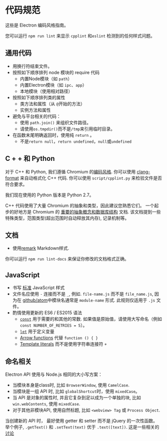 # 代码规范

这些是 Electron 编码风格指南。

您可以运行 `npm run lint` 来显示 `cpplint` 和`eslint` 检测到的任何样式问题。

## 通用代码

* 用换行符结束文件。
* 按照如下顺序排列 node 模块的 require 代码
  * 内置Node模块（如 `path`）
  * 内置Electron模块（如 `ipc`、`app`）
  * 本地模块（使用相对路径）
* 按照如下顺序排列类的属性
  * 类方法和属性（从 `@`开始的方法）
  * 实例方法和属性
* 避免与平台相关的代码：
  * 使用 `path.join()` 来组织文件路径。
  * 请使用`os.tmpdir()`而不是`/tmp`来引用临时目录。
* 在函数末尾明确返回时，使用纯 `return` 。
  * 不是`return null`，`return undefined`，`null`或`undefined`

## C + + 和 Python

对于 C++ 和 Python, 我们遵循 Chromium 的[编码风格](https://www.chromium.org/developers/coding-style). 你可以使用 [clang-format](clang-format.md) 来自动格式化 C++ 代码. 你可以使用 `script/cpplint.py` 来检验文件是否符合要求。

我们现在使用的 Python 版本是 Python 2.7。

C++ 代码使用了大量 Chromium 的抽象和类型，因此建议您熟悉它们。 一个起步的好地方是 Chromium 的 [重要的抽象概念和数据库结构](https://www.chromium.org/developers/coding-style/important-abstractions-and-data-structures) 文档. 该文档提到一些特殊类型，范围类型(超出范围时自动释放其内存), 记录机制等。

## 文档

* 使用[remark](https://github.com/remarkjs/remark) Markdown样式.

你可以运行 `npm run lint-docs` 来保证你修改的文档格式正确。

## JavaScript

* 书写 [标准](https://www.npmjs.com/package/standard) JavaScript 样式
* 文件名应使用 `-` 连接而不是 `_`, 例如. `file-name.js` 而不是 `file_name.js`, 因为在 [github/atom](https://github.com/github/atom)中模块名通常是 `module-name` 形式. 此规则仅适用于 `.js` 文件。
* 酌情使用更新的 ES6 / ES2015 语法
  * [`const`](https://developer.mozilla.org/en-US/docs/Web/JavaScript/Reference/Statements/const) 用于需要的和其他的常数.  如果值是原始值，请使用大写命名（例如 `const NUMBER_OF_RETRIES = 5`）。
  * [`let`](https://developer.mozilla.org/en-US/docs/Web/JavaScript/Reference/Statements/let) 用于定义变量
  * [Arrow functions](https://developer.mozilla.org/en-US/docs/Web/JavaScript/Reference/Functions/Arrow_functions) 代替 `function () { }`
  * [Template literals](https://developer.mozilla.org/en-US/docs/Web/JavaScript/Reference/Template_literals) 而不是使用字符串连接符 `+`

## 命名相关

Electron API 使用与 Node.js 相同的大小写方案：

* 当模块本身是class时, 比如 `BrowserWindow`, 使用 `CamelCase`.
* 当模块是一组 API 时, 比如 `globalShortcut`时，使用 `mixedCase`。
* 当 API 是对象的属性时, 并且它复杂到足以成为一个单独的块, 比如 `win.webContents`, 使用 `mixedCase`.
* 对于其他非模块API, 使用自然标题, 比如 `<webview> Tag` 或 `Process Object`.

当创建新的 API 时， 最好使用 getter 和 setter 而不是 jQuery 的一次性函数。 举个例子, `.getText()` 和 `.setText(text)` 优于 `.text([text])`. 这是一些相关的 [讨论](https://github.com/electron/electron/issues/46)
